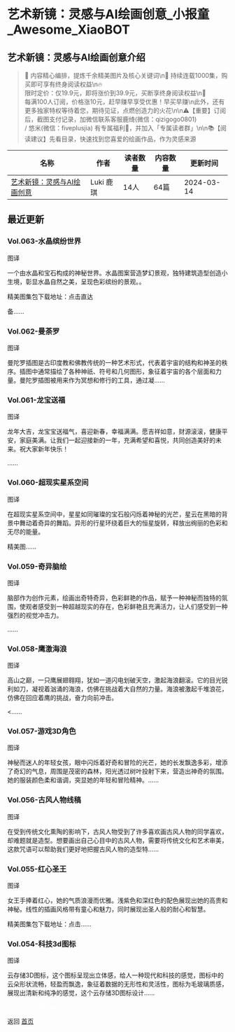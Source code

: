 # 艺术新镜：灵感与AI绘画创意_小报童_Awesome_XiaoBOT

## 艺术新镜：灵感与AI绘画创意介绍
> 🌟 内容精心编排，提炼千余精美图片及核心关键词\n🌈 持续连载1000集，购买即可享有终身阅读权益\n🔥  
限时定价：仅19.9元，即将涨价到39.9元，买断享终身阅读权益\n🚀  
每满100人订阅，价格涨10元，赶早赚早享受优惠！早买早赚\n此外，还有更多独家特权等待着您，期待见证，点燃创造力的火花\n\n⚠️【重要】订阅后，截图支付记录，加微信联系客服鹿绮(微信：qizigogo0801)  
/ 悠米(微信：fiveplusjia) 有专属福利🎁，并加入「专属读者群」\n\n📚【阅读建议】先看目录，快速找到您喜爱的绘画作品，作为灵感来源  
  


|名称|作者|读者数量|内容数量|更新时间|
|---|---|---|---|---|
|[艺术新镜：灵感与AI绘画创意](https://xiaobot.net/p/ArtAI2050?refer=0b133df9-27dc-423b-8101-639049001c13)|Luki 鹿琪|14人|64篇|2024-03-14|

## 最近更新
### Vol.063-水晶缤纷世界

图译

一个由水晶和宝石构成的神秘世界。水晶图案营造梦幻景观，独特建筑造型创造小生境，彰显水晶自然之美，呈现色彩缤纷的景观。。

精美图集包下载地址：点击直达

备......

### Vol.062-曼荼罗

图译

曼陀罗插图是古印度教和佛教传统的一种艺术形式，代表着宇宙的结构和神圣的秩序。插图中通常描绘了各种神祇、符号和几何图形，象征着宇宙的各个层面和力量。曼陀罗插图被用来作为冥想和修行的工具，通过凝......

### Vol.061-龙宝送福

图译

龙年大吉，龙宝宝送福气，喜迎新春，幸福满满。愿吉祥如意，财源滚滚，健康平安，家庭美满。让我们一起迎接新的一年，充满希望和喜悦，共同创造美好的未来。祝大家新年快乐！

......

### Vol.060-超现实星系空间

图译

在超现实星系空间中，星星如同璀璨的宝石般闪烁着神秘的光芒，星云在黑暗的背景中舞动着奇异的舞蹈。异形的行星环绕着巨大的恒星旋转，释放出绚丽的色彩和无尽的能量。

精美图......

### Vol.059-奇异脑绘

图译

脑部作为创作元素，绘画出奇特奇异，色彩鲜艳的作品，赋予一种神秘而独特的氛围，使观者感受到一种超越现实的存在，色彩鲜艳且充满活力，让人们感受到一种强烈的视觉冲击力。

......

### Vol.058-鹰激海浪

图译

高山之巅，一只鹰展翅翱翔，犹如一道闪电划破天空，激起海浪翻滚。它的目光锐利如刀，凝视着汹涌的海浪，仿佛在挑战着大自然的力量。海浪被激起千堆浪花，仿佛在回应着鹰的挑战，奋力向前冲击。

<......

### Vol.057-游戏3D角色

图译

神秘而迷人的年轻女孩，眼中闪烁着好奇和冒险的光芒，她的长发飘逸多彩，增添了奇幻的气息，周围是茂密的森林，阳光透过树叶投射下来，营造出神奇的氛围。她的服装颜色柔和谐调，突显她的年轻和冒险精神。......

### Vol.056-古风人物线稿

图译

在受到传统文化熏陶的影响下，古风人物受到了许多喜欢画古风人物的同学喜欢，却难题就是造型。想要画出自己心目中的古风人物，需要将传统文化和艺术审美，这款咒语可以帮助我们更好地把握古风人物的造型特......

### Vol.055-红心圣王

图译

女王手捧着红心，她的气质浪漫而优雅。浅紫色和深红色的配色展现出她的高贵和神秘。线性的插画风格带有童心和魅力，同时展现出圣人般的耐心和智慧。

精美图集包下载地址：点击......

### Vol.054-科技3d图标

图译

云存储3D图标，这个图标呈现出立体感，给人一种现代和科技的感觉，图标中的云朵形状流畅，轻盈而飘逸，象征着数据的无形性和灵活性，图标为毛玻璃质感，展现出清新和纯净的感觉，这个云存储3D图标设计......


<a href="https://github.com/Reno9527/awesome-xiaobot" style="color: white; text-decoration: none;">awesome-xiaobot</a>

返回 [首页](../README.md)
